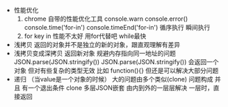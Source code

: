 - 性能优化
    1. chrome 自带的性能优化工具
       console.warn console.error()
       console.time('for-in') console.timeEnd('for-in')
       循序执行 瞬间执行
    2. for key in 性能不太好 用for代替吧  while最快
- 浅拷贝 返回的对象并不是独立的新的对象，跟直观理解有差异
- 浅拷贝变成深拷贝 返回新对象 规避内存指向同一地址的问题 JSON.parse(JSON.stringify())
  JSON.parse(JSON.stringify()) 会返回一个对象 但对有些复杂的类型无效 比如 function(){} 但还是可以解决大部分问题
- 递归 （当value是一个对象的时候）
  大的问题由多个类似(clone) 问题构成 并且 有一个退出条件
  clone 多层JSON嵌套 由内到外的一层层解决 一层时，直接返回